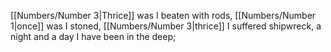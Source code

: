 [[Numbers/Number 3\|Thrice]] was I beaten with rods, [[Numbers/Number 1\|once]] was I stoned, [[Numbers/Number 3\|thrice]] I suffered shipwreck, a night and a day I have been in the deep;
